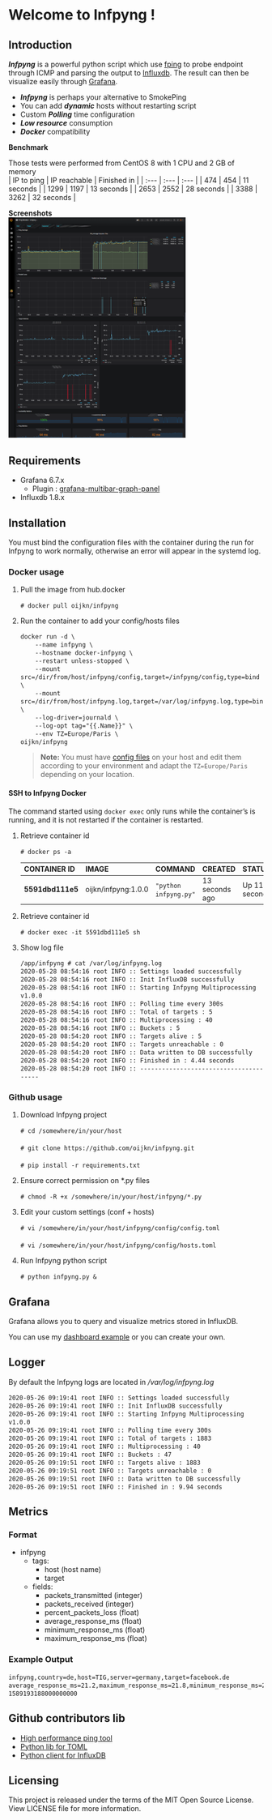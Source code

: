

# Welcome to Infpyng  !
  
## Introduction  
  
***Infpyng*** is a powerful python script which use [fping](https://fping.org/) to probe endpoint through ICMP and parsing the output to [Influxdb](https://github.com/influxdata/influxdb). The result can then be visualize easily through [Grafana](https://grafana.com/).  
- ***Infpyng*** is perhaps your alternative to SmokePing
- You can add ***dynamic*** hosts without restarting script
- Custom ***Polling*** time configuration
- ***Low resource*** consumption
- ***Docker*** compatibility
  
**Benchmark**  
  
Those tests were performed from CentOS 8 with 1 CPU and 2 GB of memory  
| IP to ping | IP reachable | Finished in |
| :--- | :--- | :--- |
| 474 | 454 | 11 seconds |
| 1299 | 1197 | 13 seconds |
| 2653 | 2552 | 28 seconds |
| 3388 | 3262 | 32 seconds |

**Screenshots**  
<img src="screenshot/ping-monitor-infpyng.png" width="350">  

## Requirements
- Grafana 6.7.x  
  - Plugin : [grafana-multibar-graph-panel](https://github.com/CorpGlory/grafana-multibar-graph-panel)  
- Influxdb 1.8.x  
   
  
## Installation

You must bind the configuration files with the container during the run for Infpyng to work normally, otherwise an error will appear in the systemd log.

### Docker usage
1. Pull the image from hub.docker

	`# docker pull oijkn/infpyng`

2. Run the container to add your config/hosts files
    ```
    docker run -d \
        --name infpyng \
        --hostname docker-infpyng \
        --restart unless-stopped \
        --mount src=/dir/from/host/infpyng/config,target=/infpyng/config,type=bind \
        --mount src=/dir/from/host/infpyng.log,target=/var/log/infpyng.log,type=bind \
        --log-driver=journald \
        --log-opt tag="{{.Name}}" \
        --env TZ=Europe/Paris \
    oijkn/infpyng
   ```

	> **Note:** You must have [config files](https://github.com/oijkn/infpyng/tree/master/config) on your host and edit them according to your environment and adapt the `TZ=Europe/Paris` depending on your location. 

#### SSH to Infpyng Docker

The command started using `docker exec` only runs while the container’s is running, and it is not restarted if the container is restarted.

1. Retrieve container id

	`# docker ps -a`

	| CONTAINER ID | IMAGE | COMMAND | CREATED | STATUS | PORTS | NAMES |
	| :--- | :--- | :--- | :--- | :--- | :--- | :--- |
	| **5591dbd111e5** | oijkn/infpyng:1.0.0 | `"python infpyng.py"` | 13 seconds ago | Up 11 seconds | | infpyng |

2. Retrieve container id

	`# docker exec -it 5591dbd111e5 sh`

3. Show log file
	```
	/app/infpyng # cat /var/log/infpyng.log
	2020-05-28 08:54:16 root INFO :: Settings loaded successfully
	2020-05-28 08:54:16 root INFO :: Init InfluxDB successfully
	2020-05-28 08:54:16 root INFO :: Starting Infpyng Multiprocessing v1.0.0
	2020-05-28 08:54:16 root INFO :: Polling time every 300s
	2020-05-28 08:54:16 root INFO :: Total of targets : 5
	2020-05-28 08:54:16 root INFO :: Multiprocessing : 40
	2020-05-28 08:54:16 root INFO :: Buckets : 5
	2020-05-28 08:54:20 root INFO :: Targets alive : 5
	2020-05-28 08:54:20 root INFO :: Targets unreachable : 0
	2020-05-28 08:54:20 root INFO :: Data written to DB successfully
	2020-05-28 08:54:20 root INFO :: Finished in : 4.44 seconds
	2020-05-28 08:54:20 root INFO :: ---------------------------------------
	```
  
### Github usage  

1. Download Infpyng project

	`# cd /somewhere/in/your/host`<br>	
	`# git clone https://github.com/oijkn/infpyng.git`<br>	
	`# pip install -r requirements.txt`

2. Ensure correct permission on \*.py files

	`# chmod -R +x /somewhere/in/your/host/infpyng/*.py`
  
3. Edit your custom settings  (conf + hosts)

	`# vi /somewhere/in/your/host/infpyng/config/config.toml`<br>	
	`# vi /somewhere/in/your/host/infpyng/config/hosts.toml`
  
4. Run Infpyng python script  
  
	`# python infpyng.py &`

## Grafana

Grafana allows you to query and visualize metrics stored in InfluxDB.

You can use my [dashboard example](https://github.com/oijkn/infpyng/blob/master/dashboard-grafana/dashboard-grafana.json) or you can create your own.
  
## Logger  

By default the Infpyng logs are located in */var/log/infpyng.log*

```
2020-05-26 09:19:41 root INFO :: Settings loaded successfully
2020-05-26 09:19:41 root INFO :: Init InfluxDB successfully
2020-05-26 09:19:41 root INFO :: Starting Infpyng Multiprocessing v1.0.0
2020-05-26 09:19:41 root INFO :: Polling time every 300s
2020-05-26 09:19:41 root INFO :: Total of targets : 1883  
2020-05-26 09:19:41 root INFO :: Multiprocessing : 40  
2020-05-26 09:19:41 root INFO :: Buckets : 47  
2020-05-26 09:19:51 root INFO :: Targets alive : 1883  
2020-05-26 09:19:51 root INFO :: Targets unreachable : 0  
2020-05-26 09:19:51 root INFO :: Data written to DB successfully  
2020-05-26 09:19:51 root INFO :: Finished in : 9.94 seconds  
```  
  
## Metrics  
 ### Format 
- infpyng  
  - tags:  
    - host (host name)  
    - target  
  - fields:  
    - packets_transmitted (integer)  
    - packets_received (integer)  
    - percent_packets_loss (float)  
    - average_response_ms (float)  
    - minimum_response_ms (float)  
    - maximum_response_ms (float)
  
### Example Output  
```  
infpyng,country=de,host=TIG,server=germany,target=facebook.de average_response_ms=21.2,maximum_response_ms=21.8,minimum_response_ms=20.7,packets_received=2i,packets_transmitted=2i,percent_packet_loss=0i 1589193188000000000  
```  
  
## Github contributors lib  
- [High performance ping tool](https://github.com/schweikert/fping)  
- [Python lib for TOML](https://github.com/uiri/toml)  
- [Python client for InfluxDB](https://github.com/influxdata/influxdb-python)  
  
## Licensing  
  
This project is released under the terms of the MIT Open Source License. View LICENSE file for more information.

